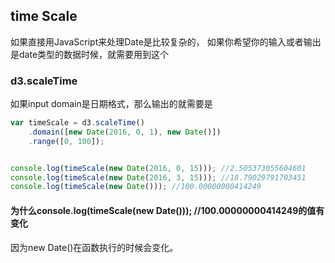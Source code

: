## time Scale
如果直接用JavaScript来处理Date是比较复杂的，
如果你希望你的输入或者输出是date类型的数据时候，就需要用到这个


### d3.scaleTime

如果input domain是日期格式，那么输出的就需要是
```javascript
var timeScale = d3.scaleTime()
    .domain([new Date(2016, 0, 1), new Date()])
    .range([0, 100]);


console.log(timeScale(new Date(2016, 0, 15))); //2.505373055604601
console.log(timeScale(new Date(2016, 3, 15))); //18.79029791703451
console.log(timeScale(new Date())); //100.00000000414249
```

#### 为什么console.log(timeScale(new Date())); //100.00000000414249的值有变化

因为new Date()在函数执行的时候会变化。
